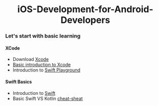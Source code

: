 <h1 align="center">iOS-Development-for-Android-Developers</h1>

### Let's start with basic learning
#### XCode
* Download [Xcode](https://developer.apple.com/xcode/)
* [Basic introduction to Xcode](https://developer.apple.com/documentation/xcode)
* Introduction to [Swift Playground](https://www.appcoda.com/learnswift/playgrounds.html)
#### Swift Basics
* Introduction to [Swift](https://docs.swift.org/swift-book/documentation/the-swift-programming-language/aboutswift/)
* Basic Swift VS Kotlin [cheat-sheat](https://jakubpchmiel.com/ios-cheat-sheet-for-android-developers/)
